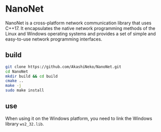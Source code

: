 # NanoNet

NanoNet is a cross-platform network communication library that uses C++17. It encapsulates the native network programming methods of the Linux and Windows operating systems and provides a set of simple and easy-to-use network programming interfaces.

## build

~~~bash
git clone https://github.com/AkashiNeko/NanoNet.git
cd NanoNet
mkdir build && cd build
cmake ..
make -j
sudo make install
~~~

## use

When using it on the Windows platform, you need to link the Windows library `ws2_32.lib`.

